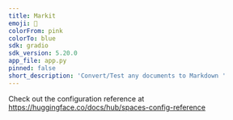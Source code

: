 ```yaml
---
title: Markit
emoji: 👀
colorFrom: pink
colorTo: blue
sdk: gradio
sdk_version: 5.20.0
app_file: app.py
pinned: false
short_description: 'Convert/Test any documents to Markdown '
---
```


Check out the configuration reference at https://huggingface.co/docs/hub/spaces-config-reference
